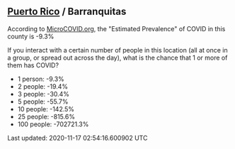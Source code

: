 
## [Puerto Rico](/united-states/puerto-rico) / Barranquitas

According to [MicroCOVID.org](http://microcovid.org),
the "Estimated Prevalence" of COVID in this county is -9.3%

If you interact with a certain number of people in this location
(all at once in a group, or spread out across the day), what is the chance that
1 or more of them has COVID?

- 1 person: -9.3%
- 2 people: -19.4%
- 3 people: -30.4%
- 5 people: -55.7%
- 10 people: -142.5%
- 25 people: -815.6%
- 100 people: -702721.3%

Last updated: 2020-11-17 02:54:16.600902 UTC
